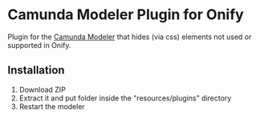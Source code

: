 # Camunda Modeler Plugin for Onify

Plugin for the [Camunda Modeler](https://camunda.com/download/modeler/) that hides (via css) elements not used or supported in Onify.

## Installation

1. Download ZIP
2. Extract it and put folder inside the "resources/plugins" directory
3. Restart the modeler
